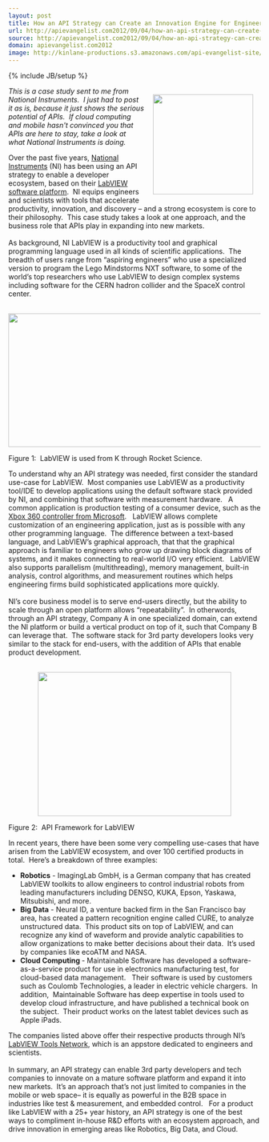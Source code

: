 ```yaml
---
layout: post
title: How an API Strategy can Create an Innovation Engine for Engineers and Scientists
url: http://apievangelist.com2012/09/04/how-an-api-strategy-can-create-an-innovation-engine-for-engineers-and-scientists/
source: http://apievangelist.com2012/09/04/how-an-api-strategy-can-create-an-innovation-engine-for-engineers-and-scientists/
domain: apievangelist.com2012
image: http://kinlane-productions.s3.amazonaws.com/api-evangelist-site/blog/national-instruments-logo.png
---
```

{% include JB/setup %}
<p><img style="padding: 15px;" src="https://s3.amazonaws.com/kinlane-productions/api-evangelist/national-instruments/national-instruments-logo.png" alt="" width="200" align="right" /></p>
<p><em>This is a case study sent to me from National Instruments. &nbsp;I just had to post it as is, because it just shows the serious potential of APIs. &nbsp;If cloud computing and mobile hasn't convinced you that APIs are here to stay, take a look at what National Instruments is doing.</em></p>
<p>Over the past five years, <a title="National Instruments" href="http://www.ni.com/">National Instruments</a> (NI) has been using an API strategy to enable a developer ecosystem, based on their <a title="LabView" href="http://www.ni.com/labview/">LabVIEW software platform</a>. &nbsp;NI equips engineers and scientists with tools that accelerate productivity, innovation, and discovery &ndash; and a strong ecosystem is core to their philosophy. &nbsp;This case study takes a look at one approach, and the business role that APIs play in expanding into new markets. &nbsp;<br />&nbsp;<br />As background, NI LabVIEW is a productivity tool and graphical programming language used in all kinds of scientific applications. &nbsp;The breadth of users range from &ldquo;aspiring engineers&rdquo; who use a specialized version to program the Lego Mindstorms NXT software, to some of the world&rsquo;s top researchers who use LabVIEW to design complex systems including software for the CERN hadron collider and the SpaceX control center. &nbsp;</p>
<p>&nbsp;<br /><img style="display: block; margin-left: auto; margin-right: auto;" src="https://s3.amazonaws.com/kinlane-productions/api-evangelist/national-instruments/national-instruments-1.png" alt="" width="576px;" height="267px;" /></p>
<p>Figure 1: &nbsp;LabVIEW is used from K through Rocket Science.</p>
<p>To understand why an API strategy was needed, first consider the standard use-case for LabVIEW. &nbsp;Most companies use LabVIEW as a productivity tool/IDE to develop applications using the default software stack provided by NI, and combining that software with measurement hardware. &nbsp;&nbsp;A common application is production testing of a consumer device, such as the <a href="http://sine.ni.com/cs/app/doc/p/id/cs-662">Xbox 360 controller from Microsoft</a>. &nbsp;&nbsp;LabVIEW allows complete customization of an engineering application, just as is possible with any other programming language. &nbsp;The difference between a text-based language, and LabVIEW&rsquo;s graphical approach, that that the graphical approach is familiar to engineers who grow up drawing block diagrams of systems, and it makes connecting to real-world I/O very efficient. &nbsp;&nbsp;LabVIEW also supports parallelism (multithreading), memory management, built-in analysis, control algorithms, and measurement routines which helps engineering firms build sophisticated applications more quickly. <br /><br />NI&rsquo;s core business model is to serve end-users directly, but the ability to scale through an open platform allows &ldquo;repeatability&rdquo;. &nbsp;In otherwords, through an API strategy, Company A in one specialized domain, can extend the NI platform or build a vertical product on top of it, such that Company B can leverage that. &nbsp;The software stack for 3rd party developers looks very similar to the stack for end-users, with the addition of APIs that enable product development. &nbsp;</p>
<p><br /><img style="display: block; margin-left: auto; margin-right: auto;" src="https://s3.amazonaws.com/kinlane-productions/api-evangelist/national-instruments/national-instruments-2.png" alt="" width="386px;" height="288px;" /></p>
<p>Figure 2: &nbsp;API Framework for LabVIEW</p>
<p>In recent years, there have been some very compelling use-cases that have arisen from the LabVIEW ecosystem, and over 100 certified products in total. &nbsp;Here&rsquo;s a breakdown of three examples:</p>
<ul class="mainlist">
<li><strong>Robotics</strong> - ImagingLab GmbH, is a German company that has created LabVIEW toolkits to allow engineers to control industrial robots from leading manufacturers including DENSO, KUKA, Epson, Yaskawa, Mitsubishi, and more. &nbsp;</li>
<li><strong>Big Data</strong> - Neural ID, a venture backed firm in the San Francisco bay area, has created a pattern recognition engine called CURE, to analyze unstructured data. &nbsp;This product sits on top of LabVIEW, and can recognize any kind of waveform and provide analytic capabilities to allow organizations to make better decisions about their data. &nbsp;It&rsquo;s used by companies like ecoATM and NASA. &nbsp;</li>
<li><strong>Cloud Computing </strong>- Maintainable Software has developed a software-as-a-service product for use in electronics manufacturing test, for cloud-based data management.&nbsp;&nbsp; Their software is used by customers such as Coulomb Technologies, a leader in electric vehicle chargers.&nbsp; In addition, &nbsp;Maintainable Software has deep expertise in tools used to develop cloud infrastructure, and have published a technical book on the subject.&nbsp; Their product works on the latest tablet devices such as Apple iPads.</li>
</ul>
<ol> </ol>
<p>The companies listed above offer their respective products through NI&rsquo;s <a href="http://www.ni.com/labviewtools/">LabVIEW Tools Network</a>, which is an appstore dedicated to engineers and scientists. <br /><br />In summary, an API strategy can enable 3rd party developers and tech companies to innovate on a mature software platform and expand it into new markets. &nbsp;It&rsquo;s an approach that&rsquo;s not just limited to companies in the mobile or web space&ndash; it is equally as powerful in the B2B space in industries like test &amp; measurement, and embedded control. &nbsp;&nbsp;For a product like LabVIEW with a 25+ year history, an API strategy is one of the best ways to compliment in-house R&amp;D efforts with an ecosystem approach, and drive innovation in emerging areas like Robotics, Big Data, and Cloud.</p>
